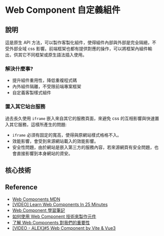 # Web Component 自定義組件

## 說明

這是原生 API 方法，可以製作客製化組件，使得組件內部與外部是完全隔絕，不受外部全域 css 影響。前端框架也都有提供對應的操作，可以將框架內組件輸出，供其它不同框架或原生語法插入使用。

### 解決什麼事?

- 提升組件重用性，降低重複程式碼
- 內外組件隔離，不受限前端專案框架
- 自定義客製樣式組件

### 置入其它站台服務

過去長久使用 `iframe` 嵌入來自其它的服務頁面，來避免 css 的互相影響與快速置入其它服務，這樣所產生的問題:

- `iframe` 必須有固定的寬高，使得與原網站樣式格格不入。
- 效能影響，會受到來源網站載入的效能影響。
- 安全性問題，由於網站是嵌入第三方的服務內容，若來源網頁有安全問題，也會直接影響到本身網站的資安。

## 核心技術

## Reference

- [Web Components MDN](https://developer.mozilla.org/en-US/docs/Web/Web_Components)
- [[VIDEO] Learn Web Components In 25 Minutes](https://www.youtube.com/watch?v=2I7uX8m0Ta0)
- [Web Component 學習筆記](https://johnnywang1994.github.io/book/articles/js/web-component.html)
- [如何使用 Web Component 技術來製作元件](https://blog.errorbaker.tw/posts/xiang/build-webcomponent-element/)
- [了解 Web Components 對我們的重要性](https://the-allstars.com/blog/website-information/what-is-web-components-why-is-it-so-important.html)
- [[VIDEO - ALEX]#5 Web Component by Vite & Vue3](https://www.youtube.com/watch?v=pN7fC2vb1Ig)
